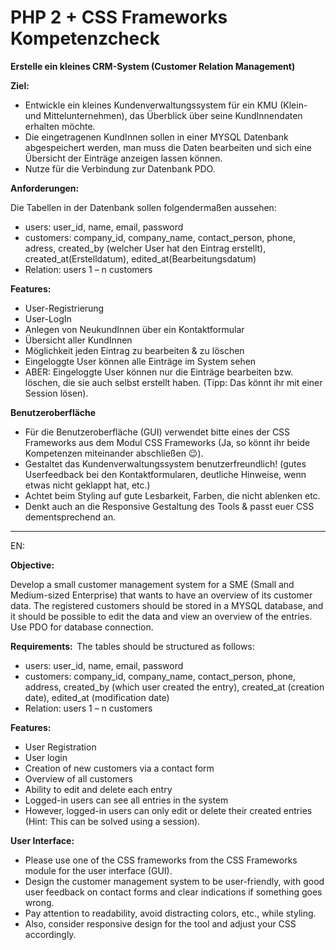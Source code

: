 # PHP 2 + CSS Frameworks Kompetenzcheck
**Erstelle ein kleines CRM-System (Customer Relation Management)**

**Ziel:**  
- Entwickle ein kleines Kundenverwaltungssystem für ein KMU (Klein- und Mittelunternehmen), das Überblick über seine KundInnendaten erhalten möchte.  
- Die eingetragenen KundInnen sollen in einer MYSQL Datenbank abgespeichert werden, man muss die Daten bearbeiten und sich eine Übersicht der Einträge anzeigen lassen können.  
- Nutze für die Verbindung zur Datenbank PDO.  

**Anforderungen:**  

Die Tabellen in der Datenbank sollen folgendermaßen aussehen:  
- users: user_id, name, email, password  
- customers: company_id, company_name, contact_person, phone, adress, created_by (welcher User hat den Eintrag erstellt), created_at(Erstelldatum), edited_at(Bearbeitungsdatum)  
- Relation: users 1 – n customers    

**Features:**  
- User-Registrierung  
- User-LogIn  
- Anlegen von NeukundInnen über ein Kontaktformular  
- Übersicht aller KundInnen  
- Möglichkeit jeden Eintrag zu bearbeiten & zu löschen  
- Eingeloggte User können alle Einträge im System sehen  
- ABER: Eingeloggte User können nur die Einträge bearbeiten bzw. löschen, die sie auch selbst erstellt haben. (Tipp: Das könnt ihr mit einer Session lösen).  

**Benutzeroberfläche**  
- Für die Benutzeroberfläche (GUI) verwendet bitte eines der CSS Frameworks aus dem Modul CSS Frameworks (Ja, so könnt ihr beide Kompetenzen miteinander abschließen 😉).   
- Gestaltet das Kundenverwaltungssystem benutzerfreundlich! (gutes Userfeedback bei den Kontaktformularen, deutliche Hinweise, wenn etwas nicht geklappt hat, etc.)  
- Achtet beim Styling auf gute Lesbarkeit, Farben, die nicht ablenken etc.  
- Denkt auch an die Responsive Gestaltung des Tools & passt euer CSS dementsprechend an.  
---

EN:  

**Objective:**  

Develop a small customer management system for a SME (Small and Medium-sized Enterprise) that wants to have an overview of its customer data. The registered customers should be stored in a MYSQL database, and it should be possible to edit the data and view an overview of the entries. Use PDO for database connection.  

**Requirements:**  
The tables should be structured as follows:  
- users: user_id, name, email, password  
- customers: company_id, company_name, contact_person, phone, address, created_by (which user created the entry), created_at (creation date), edited_at (modification date)  
- Relation: users 1 – n customers  

**Features:**  
- User Registration  
- User login  
- Creation of new customers via a contact form  
- Overview of all customers  
- Ability to edit and delete each entry  
- Logged-in users can see all entries in the system  
- However, logged-in users can only edit or delete their created entries (Hint: This can be solved using a session).  

**User Interface:**  
- Please use one of the CSS frameworks from the CSS Frameworks module for the user interface (GUI).  
- Design the customer management system to be user-friendly, with good user feedback on contact forms and clear indications if something goes wrong.  
- Pay attention to readability, avoid distracting colors, etc., while styling.  
- Also, consider responsive design for the tool and adjust your CSS accordingly. 
